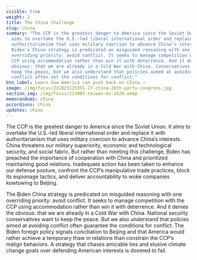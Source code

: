 ```yaml
---
visible: true
weight: 2
title: The China Challenge
slug: china
summary: "The CCP is the greatest danger to America since the Soviet Union. It
  aims to overtake the U.S.-led liberal international order and replace it with
  authoritarianism that uses military coercion to advance China’s interests. But
  Biden's China strategy is predicated on misguided reasoning with one
  overriding priority: avoid conflict. It seeks to manage competition with the
  CCP using accommodation rather than win it with deterrence. And it denies the
  obvious: that we are already in a Cold War with China. Conservatives want to
  keep the peace, but we also understand that policies aimed at avoiding
  conflict often set the conditions for conflict."
btn_label: Learn how America can push back on China →
image: /img/focus/221023125351-27-china-20th-party-congress.jpg
section_img: /img/focus/211005-taiwan-mn-1620.webp
memorandums: china
accordions: china
updates: china
---
```

The CCP is the greatest danger to America since the Soviet Union. It aims to overtake the U.S.-led liberal international order and replace it with authoritarianism that uses military coercion to advance China’s interests. China threatens our military superiority, economic and technological security, and social fabric. But rather than meeting this challenge, Biden has preached the importance of cooperation with China and prioritized maintaining good relations. Inadequate action has been taken to enhance our defense posture, confront the CCP’s manipulative trade practices, block its espionage tactics, and deliver accountability to woke companies kowtowing to Beijing.

The Biden China strategy is predicated on misguided reasoning with one overriding priority: avoid conflict. It seeks to manage competition with the CCP using accommodation rather than win it with deterrence. And it denies the obvious: that we are already in a Cold War with China. National security conservatives want to keep the peace. But we also understand that policies aimed at avoiding conflict often guarantee the conditions for conflict. The Biden foreign policy signals conciliation to Beijing and that America would rather achieve a temporary thaw in relations than constrain the CCP’s malign behaviors. A strategy that chases amicable ties and elusive climate change goals over defending American interests is doomed to fail.